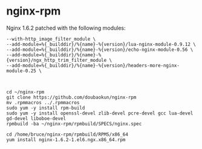 nginx-rpm
=========

Nginx 1.6.2 patched with the following modules:

    --with-http_image_filter_module \
    --add-module=%{_builddir}/%{name}-%{version}/lua-nginx-module-0.9.12 \
    --add-module=%{_builddir}/%{name}-%{version}/echo-nginx-module-0.56 \
    --add-module=%{_builddir}/%{name}-%{version}/ngx_http_trim_filter_module \
    --add-module=%{_builddir}/%{name}-%{version}/headers-more-nginx-module-0.25 \



    cd ~/nginx-rpm
    git clone https://github.com/doubaokun/nginx-rpm
    mv .rpmmacros ../.rpmmacros
    sudo yum -y install rpm-build
    sudo yum -y install openssl-devel zlib-devel pcre-devel gcc lua-devel gd-devel liboboe-devel
    rpmbuild -ba ~/nginx-rpm/rpmbuild/SPECS/nginx.spec

    cd /home/bruce/nginx-rpm/rpmbuild/RPMS/x86_64
    yum install nginx-1.6.2-1.el6.ngx.x86_64.rpm
